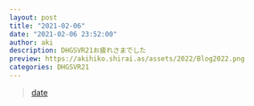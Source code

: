 ```yaml
---
layout: post
title: "2021-02-06"
date: "2021-02-06 23:52:00"
author: aki
description: DHGSVR21お疲れさまでした
preview: https://akihiko.shirai.as/assets/2022/Blog2022.png
categories: DHGSVR21
---
```





<blockquote class="twitter-tweet" data-width="550" data-dnt="true"><p lang="ja" dir="ltr"></p><a href="https://twitter.com/o_ob/status/1489510883814690816">date</a></blockquote>

